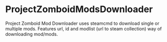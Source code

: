 # ProjectZomboidModsDownloader
Project Zomboid Mod Downloader uses steamcmd to download single or multiple mods.  Features url, id and modlist (url to steam collection) way of downloading mod/mods.
